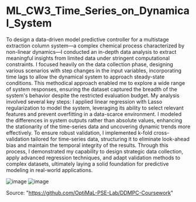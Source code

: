 # ML_CW3_Time_Series_on_Dynamical_System

To design a data-driven model predictive controller for a multistage extraction column system—a complex chemical process characterized by non-linear dynamics—I conducted an in-depth data analysis to extract meaningful insights from limited data under stringent computational constraints. I focused heavily on the data collection phase, designing various scenarios with step changes in the input variables, incorporating time lags to allow the dynamical system to approach steady-state conditions. This methodical approach enabled me to explore a wide range of system responses, ensuring the dataset captured the breadth of the system's behavior despite the restricted evaluation budget. My analysis involved several key steps: I applied linear regression with Lasso regularization to model the system, leveraging its ability to select relevant features and prevent overfitting in a data-scarce environment. I modeled the differences in system outputs rather than absolute values, enhancing the stationarity of the time-series data and uncovering dynamic trends more effectively. To ensure robust validation, I implemented k-fold cross-validation tailored for time-series data, structuring it to eliminate look-ahead bias and maintain the temporal integrity of the results. Through this process, I demonstrated my capability to design strategic data collection, apply advanced regression techniques, and adapt validation methods to complex datasets, ultimately laying a solid foundation for predictive modeling in real-world applications.

![image](https://github.com/user-attachments/assets/e5bb63f9-73c0-49ac-bb2e-8f26f5244a62)
![image](https://github.com/user-attachments/assets/5468caa8-f07b-402c-bc44-9ceae2637cda)


Source: "https://github.com/OptiMaL-PSE-Lab/DDMPC-Coursework"
